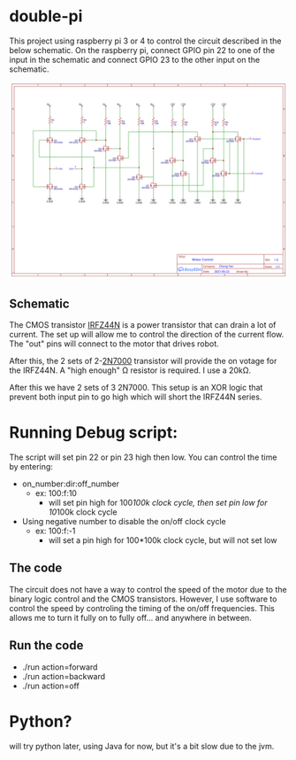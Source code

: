 # double-pi
This project using raspberry pi 3 or 4 to control the circuit described in the below schematic.
On the raspberry pi, connect GPIO pin 22 to one of the input in the schematic and connect GPIO 23 to the other input on the schematic.

![GitHub Logo](double-pi.svg)

## Schematic
The CMOS transistor [IRFZ44N](https://www.infineon.com/cms/en/product/power/mosfet/12v-300v-n-channel-power-mosfet/irfz44n/) is a power transistor that can drain a lot of current.  The set up will allow me to control the direction of the current flow.   The "out" pins will connect to the motor that drives robot.

After this, the 2 sets of 2-[2N7000](https://www.onsemi.com/pdf/datasheet/nds7002a-d.pdf) transistor will provide the on votage for the IRFZ44N.  A "high enough" Ω resistor is required.  I use a 20kΩ.

After this we have 2 sets of 3 2N7000.  This setup is an XOR logic that prevent both input pin to go high which will short the IRFZ44N series.

# Running Debug script:
The script will set pin 22 or pin 23 high then low.  You can control the time by entering:

* on_number:dir:off_number
  * ex: 100:f:10
    * will set pin high for 100*100k clock cycle, then set pin low for 10*100k clock cycle
* Using negative number to disable the on/off clock cycle
  * ex: 100:f:-1
    * will set a pin high for 100*100k clock cycle, but will not set low


## The code
The circuit does not have a way to control the speed of the motor due to the binary logic control and the CMOS transistors.  However, I use software to control the speed by controling the timing of the on/off frequencies.  This allows me to turn it fully on to fully off... and anywhere in between.

## Run the code

* ./run action=forward
* ./run action=backward
* ./run action=off


# Python?
will try python later, using Java for now, but it's a bit slow due to the jvm.

